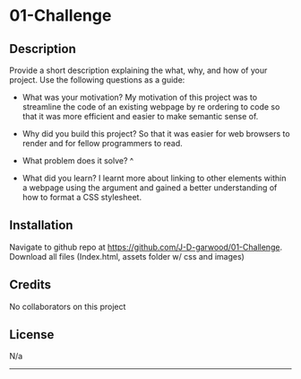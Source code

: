 # 01-Challenge

## Description

Provide a short description explaining the what, why, and how of your project. Use the following questions as a guide:

- What was your motivation?
My motivation of this project was to streamline the code of an existing webpage by re ordering to code so that it was more efficient and easier to make semantic sense of.

- Why did you build this project? 
So that it was easier for web browsers to render and for fellow programmers to read.

- What problem does it solve?
^

- What did you learn?
I learnt more about linking to other elements within a webpage using the <a> argument and gained a better understanding of how to format a CSS stylesheet. 

## Installation

Navigate to github repo at https://github.com/J-D-garwood/01-Challenge. Download all files (Index.html, assets folder w/ css and images)

## Credits

No collaborators on this project

## License

N/a

---